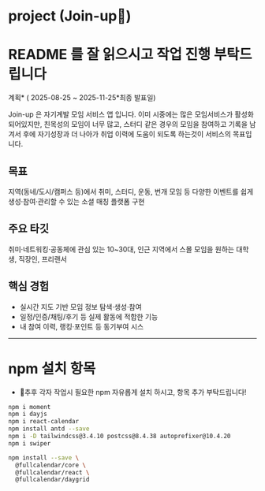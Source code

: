 # project (Join-up🎇)

# README 를 잘 읽으시고 작업 진행 부탁드립니다

계획* ( 2025-08-25 ~ 2025-11-25*최종 발표일)

Join-up 은 자기계발 모임 서비스 앱 입니다.
이미 시중에는 많은 모임서비스가 활성화 되어있지만, 친목성의 모임이 너무 많고, 스터디 같은 경우의 모임을 참여하고
기록을 남겨서 후에 자기성장과 더 나아가 취업 이력에 도움이 되도록 하는것이 서비스의 목표입니다.

## 목표

지역(동네/도시/캠퍼스 등)에서 취미, 스터디, 운동, 번개 모임 등 다양한 이벤트를 쉽게 생성·참여·관리할 수 있는 소셜 매칭 플랫폼 구현

## 주요 타깃

취미·네트워킹·공동체에 관심 있는 10~30대, 인근 지역에서 스몰 모임을 원하는 대학생, 직장인, 프리랜서

## 핵심 경험

- 실시간 지도 기반 모임 정보 탐색·생성·참여
- 일정/인증/채팅/후기 등 실제 활동에 적합한 기능
- 내 참여 이력, 랭킹·포인트 등 동기부여 시스

---

# npm 설치 항목

- 🎈추후 각자 작업시 필요한 npm 자유롭게 설치 하시고, 항목 추가 부탁드립니다!

```bash
npm i moment
npm i dayjs
npm i react-calendar
npm install antd --save
npm i -D tailwindcss@3.4.10 postcss@8.4.38 autoprefixer@10.4.20
npm i swiper

npm install --save \
  @fullcalendar/core \
  @fullcalendar/react \
  @fullcalendar/daygrid

```
